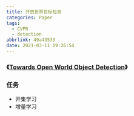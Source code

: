 ```yaml
---
title: 开放世界目标检测
categories: Paper
tags:
  - CVPR
  - detection
abbrlink: 49a43533
date: 2021-03-11 19:26:54
---
```

### 《[Towards Open World Object Detection](https://arxiv.org/pdf/2103.02603.pdf)》

<!-- more -->
### 任务
- 开集学习
- 增量学习




